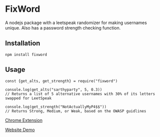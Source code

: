 # FixWord

A nodejs package with a leetspeak randomizer for making usernames unique. Also has a password strength checking function.

<h2>Installation</h2>

```npm install fixword```

<h2>Usage</h2>

```
const {get_alts, get_strength} = require("fixword")

console.log(get_alts("sarthyparty", 5, 0.3)) 
// Returns a list of 5 alternative usernames with 30% of its letters swapped for LeetSpeak

console.log(get_strength("NotActuallyMyP4$$"))
// Returns Strong, Medium, or Weak, based on the OWASP guidlines
```

[Chrome Extension](https://github.com/sarthyparty/fixword_ext)

[Website Demo](https://fixword.netlify.app/)
